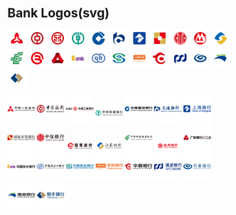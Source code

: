 Bank Logos(svg)
===

<a href="http://www.pbc.gov.cn/"> <img src="./logos/pbc-rect.svg" width="42px" alt="中国人民银行"/></a>
<a href="https://www.boc.cn/"> <img src="./logos/boc-rect.svg" width="42px" alt="中国银行"/></a>
<a href="http://www.icbc.com.cn/icbc/"> <img src="./logos/icbc-rect.svg" width="42px" alt="中国工商银行"/></a>
<a href="https://www.abchina.com/"> <img src="./logos/abchina-rect.svg" width="42px" alt="中国农业银行"/></a>
<a href="http://www.ccb.com/"> <img src="./logos/ccb-rect.svg" width="42px" alt="中国建设银行"/></a>
<a href="http://www.bankcomm.com/"> <img src="./logos/bankcomm-rect.svg" width="42px" alt="交通银行"/></a>
<a href="https://www.bosc.cn/"> <img src="./logos/bosc-rect.svg" width="42px" alt="上海银行"/></a>
<a href="http://www.cdb.com.cn/"> <img src="./logos/cdb-rect.svg" width="42px" alt="国家开发银行"/></a>
<a href="https://www.citicbank.com/"> <img src="./logos/citicbank-rect.svg" width="42px" alt="中信银行"/></a>
<a href="https://www.cmbchina.com/"> <img src="./logos/cmbchina-rect.svg" width="42px" alt="招商银行"/></a>
<a href="http://www.jsbchina.cn/"> <img src="./logos/jsbchina-rect.svg" width="42px" alt="江苏银行"/></a>
<a href="https://www.psbc.com/cn/"> <img src="./logos/psbc-rect.svg" width="42px" alt="中国邮政储蓄银行"/></a>
<a href="http://www.bankofbeijing.com.cn/"> <img src="./logos/bankofbeijing-rect.svg" width="42px" alt="北京银行"/></a>
<a href="http://www.cgbchina.com.cn/"> <img src="./logos/cgbchina-rect.svg" width="42px" alt="广发银行"/></a>
<a href="http://www.cebbank.com/"> <img src="./logos/cebbank-rect.svg" width="42px" alt="中国光大银行"/></a>
<a href="http://www.eximbank.gov.cn/"> <img src="./logos/eximbank-rect.svg" width="42px" alt="中国进出口银行"/></a>
<a href="https://www.cmbc.com.cn/"> <img src="./logos/cmbc-rect.svg" width="42px" alt="中国民生银行"/></a>
<a href="https://bank.pingan.com/"> <img src="./logos/pingan-rect.svg" width="42px" alt="平安银行"/></a>
<a href="https://www.hxb.com.cn"> <img src="./logos/hxb-rect.svg" width="42px" alt="华夏银行"/></a>
<a href="https://www.spdb.com.cn"> <img src="./logos/spdb-rect.svg" width="42px" alt="浦发银行"/></a>
<a href="https://www.cib.com.cn"> <img src="./logos/cib-rect.svg" width="42px" alt="兴业银行"/></a>
<a href="http://www.cbhb.com.cn"> <img src="./logos/cbhb-rect.svg" width="42px" alt="渤海银行"/></a>
<a href="https://www.hfbank.com.cn"> <img src="./logos/hfbank-rect.svg" width="42px" alt="恒丰银行"/></a>



<a href="http://www.pbc.gov.cn/"> <img src="./logos/pbc.svg" width="62px" alt="中国人民银行"/></a>
<a href="https://www.boc.cn/"> <img src="./logos/boc.svg" width="62px" alt="中国银行"/></a>
<a href="http://www.icbc.com.cn/icbc/"> <img src="./logos/icbc.svg" width="62px" alt="中国工商银行"/></a>
<a href="https://www.abchina.com/"> <img src="./logos/abchina.svg" width="62px" alt="中国农业银行"/></a>
<a href="http://www.ccb.com/"> <img src="./logos/ccb.svg" width="62px" alt="中国建设银行"/></a>
<a href="http://www.bankcomm.com/"> <img src="./logos/bankcomm.svg" width="62px" alt="交通银行"/></a>
<a href="https://www.bosc.cn/"> <img src="./logos/bosc.svg" width="62px" alt="上海银行"/></a>
<a href="http://www.cdb.com.cn/"> <img src="./logos/cdb.svg" width="62px" alt="国家开发银行"/></a>
<a href="https://www.citicbank.com/"> <img src="./logos/citicbank.svg" width="62px" alt="中信银行"/></a>
<a href="https://www.cmbchina.com/"> <img src="./logos/cmbchina.svg" width="62px" alt="招商银行"/></a>
<a href="http://www.jsbchina.cn/"> <img src="./logos/jsbchina.svg" width="62px" alt="江苏银行"/></a>
<a href="https://www.psbc.com/cn/"> <img src="./logos/psbc.svg" width="62px" alt="中国邮政储蓄银行"/></a>
<a href="http://www.bankofbeijing.com.cn/"> <img src="./logos/bankofbeijing.svg" width="62px" alt="北京银行"/></a>
<a href="http://www.cgbchina.com.cn/"> <img src="./logos/cgbchina.svg" width="62px" alt="广发银行"/></a>
<a href="http://www.cebbank.com/"> <img src="./logos/cebbank.svg" width="62px" alt="中国光大银行"/></a>
<a href="http://www.eximbank.gov.cn/"> <img src="./logos/eximbank.svg" width="62px" alt="中国进出口银行"/></a>
<a href="https://www.cmbc.com.cn/"> <img src="./logos/cmbc.svg" width="62px" alt="中国民生银行"/></a>
<a href="https://bank.pingan.com/"> <img src="./logos/pingan.svg" width="62px" alt="平安银行"/></a>
<a href="https://www.hxb.com.cn"> <img src="./logos/hxb.svg" width="62px" alt="华夏银行"/></a>
<a href="https://www.spdb.com.cn"> <img src="./logos/spdb.svg" width="62px" alt="浦发银行"/></a>
<a href="https://www.cib.com.cn"> <img src="./logos/cib.svg" width="62px" alt="兴业银行"/></a>
<a href="http://www.cbhb.com.cn"> <img src="./logos/cbhb.svg" width="62px" alt="渤海银行"/></a>
<a href="https://www.hfbank.com.cn"> <img src="./logos/hfbank.svg" width="62px" alt="恒丰银行"/></a>